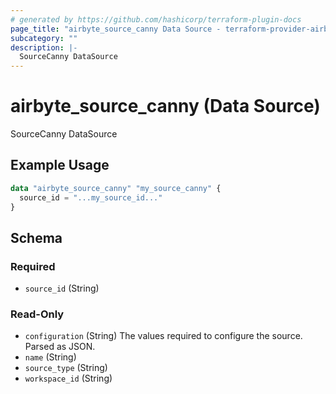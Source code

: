```yaml
---
# generated by https://github.com/hashicorp/terraform-plugin-docs
page_title: "airbyte_source_canny Data Source - terraform-provider-airbyte"
subcategory: ""
description: |-
  SourceCanny DataSource
---
```


# airbyte_source_canny (Data Source)

SourceCanny DataSource

## Example Usage

```terraform
data "airbyte_source_canny" "my_source_canny" {
  source_id = "...my_source_id..."
}
```

<!-- schema generated by tfplugindocs -->
## Schema

### Required

- `source_id` (String)

### Read-Only

- `configuration` (String) The values required to configure the source. Parsed as JSON.
- `name` (String)
- `source_type` (String)
- `workspace_id` (String)


